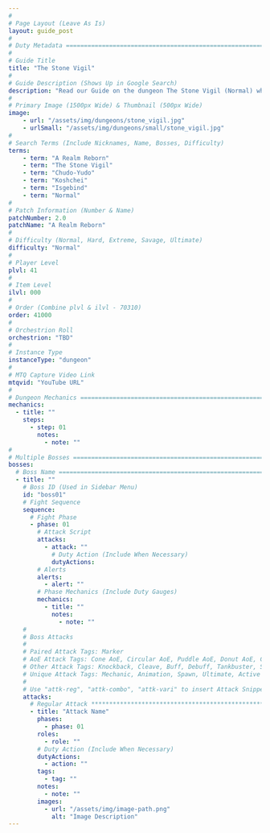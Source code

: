 ```yaml
---
#
# Page Layout (Leave As Is)
layout: guide_post
#
# Duty Metadata ================================================================
#
# Guide Title
title: "The Stone Vigil"
#
# Guide Description (Shows Up in Google Search)
description: "Read our Guide on the dungeon The Stone Vigil (Normal) where you'll face off against Chudo-Yudo, Koshchei, and Isgebind."
#
# Primary Image (1500px Wide) & Thumbnail (500px Wide)
image:
    - url: "/assets/img/dungeons/stone_vigil.jpg"
    - urlSmall: "/assets/img/dungeons/small/stone_vigil.jpg"
#
# Search Terms (Include Nicknames, Name, Bosses, Difficulty)
terms:
    - term: "A Realm Reborn"
    - term: "The Stone Vigil"
    - term: "Chudo-Yudo"
    - term: "Koshchei"
    - term: "Isgebind"
    - term: "Normal"
#
# Patch Information (Number & Name)
patchNumber: 2.0
patchName: "A Realm Reborn"
#
# Difficulty (Normal, Hard, Extreme, Savage, Ultimate)
difficulty: "Normal"
#
# Player Level
plvl: 41
#
# Item Level
ilvl: 000
#
# Order (Combine plvl & ilvl - 70310)
order: 41000
#
# Orchestrion Roll
orchestrion: "TBD"
#
# Instance Type
instanceType: "dungeon"
#
# MTQ Capture Video Link
mtqvid: "YouTube URL"
#
# Dungeon Mechanics ============================================================
mechanics:
  - title: ""
    steps:
      - step: 01
        notes:
          - note: ""
#
# Multiple Bosses ==============================================================
bosses:
  # Boss Name ==================================================================
  - title: ""
    # Boss ID (Used in Sidebar Menu)
    id: "boss01"
    # Fight Sequence
    sequence:
      # Fight Phase
      - phase: 01
        # Attack Script
        attacks:
          - attack: ""
            # Duty Action (Include When Necessary)
            dutyActions:
        # Alerts
        alerts:
          - alert: ""
        # Phase Mechanics (Include Duty Gauges)
        mechanics:
          - title: ""
            notes:
              - note: ""
    #
    # Boss Attacks
    #
    # Paired Attack Tags: Marker
    # AoE Attack Tags: Cone AoE, Circular AoE, Puddle AoE, Donut AoE, Column AoE, Area AoE, Point Blank AoE, Raid Wide AoE, Proximity AoE
    # Other Attack Tags: Knockback, Cleave, Buff, Debuff, Tankbuster, Stack, Spread, Tether, Stun
    # Unique Attack Tags: Mechanic, Animation, Spawn, Ultimate, Active Time Maneuver
    #
    # Use "attk-reg", "attk-combo", "attk-vari" to insert Attack Snippets.
    attacks:
      # Regular Attack *********************************************************
      - title: "Attack Name"
        phases:
          - phase: 01
        roles:
          - role: ""
        # Duty Action (Include When Necessary)
        dutyActions:
          - action: ""
        tags:
          - tag: ""
        notes:
          - note: ""
        images:
          - url: "/assets/img/image-path.png"
            alt: "Image Description"
---
```

